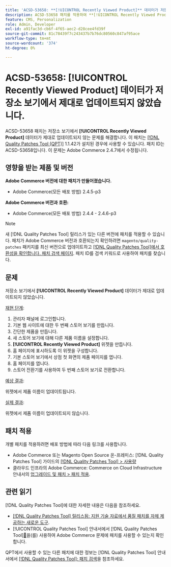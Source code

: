 ```yaml
---
title: 'ACSD-53658: **[!UICONTROL Recently Viewed Product]** 데이터가 저장소 보기에서 제대로 업데이트되지 않음'
description: ACSD-53658 패치를 적용하여 **[!UICONTROL Recently Viewed Product]** 데이터가 스토어 보기에서 제대로 업데이트되지 않는 Adobe Commerce 문제를 해결합니다.
feature: CMS, Personalization
role: Admin, Developer
exl-id: a91fac3d-cb6f-4f65-aec2-d28cee4fd39f
source-git-commit: 81c78439f7c243437b7b76dc80560c847af95ace
workflow-type: tm+mt
source-wordcount: '374'
ht-degree: 0%

---
```


# ACSD-53658: **[!UICONTROL Recently Viewed Product]** 데이터가 저장소 보기에서 제대로 업데이트되지 않았습니다.

ACSD-53658 패치는 저장소 보기에서 **[!UICONTROL Recently Viewed Product]** 데이터가 제대로 업데이트되지 않는 문제를 해결합니다. 이 패치는 [[!DNL Quality Patches Tool (QPT)]](https://experienceleague.adobe.com/ko/docs/commerce-knowledge-base/kb/announcements/commerce-announcements/magento-quality-patches-released-new-tool-to-self-serve-quality-patches) 1.1.42가 설치된 경우에 사용할 수 있습니다. 패치 ID는 ACSD-53658입니다. 이 문제는 Adobe Commerce 2.4.7에서 수정됩니다.

## 영향을 받는 제품 및 버전

**Adobe Commerce 버전에 대한 패치가 만들어졌습니다.**

* Adobe Commerce(모든 배포 방법) 2.4.5-p3

**Adobe Commerce 버전과 호환:**

* Adobe Commerce(모든 배포 방법) 2.4.4 - 2.4.6-p3

>[!NOTE]
>
>새 [!DNL Quality Patches Tool] 릴리스가 있는 다른 버전에 패치를 적용할 수 있습니다. 패치가 Adobe Commerce 버전과 호환되는지 확인하려면 `magento/quality-patches` 패키지를 최신 버전으로 업데이트하고 [[!DNL Quality Patches Tool]에서 호환성을 확인합니다. 패치 검색 페이지](https://experienceleague.adobe.com/tools/commerce-quality-patches/index.html?lang=ko). 패치 ID를 검색 키워드로 사용하여 패치를 찾습니다.

## 문제

저장소 보기에서 **[!UICONTROL Recently Viewed Product]** 데이터가 제대로 업데이트되지 않았습니다.

<u>재현 단계</u>:

1. 관리자 패널에 로그인합니다.
1. 기본 웹 사이트에 대한 두 번째 스토어 보기를 만듭니다.
1. 간단한 제품을 만듭니다.
1. 새 스토어 보기에 대해 다른 제품 이름을 설정합니다.
1. **[!UICONTROL Recently Viewed Product]** 위젯을 만듭니다.
1. 홈 페이지에 표시하도록 이 위젯을 구성합니다.
1. 기본 스토어 보기에서 상점 첫 화면의 제품 페이지를 엽니다.
1. 홈 페이지를 엽니다.
1. 스토어 전환기를 사용하여 두 번째 스토어 보기로 전환합니다.

<u>예상 결과</u>:

위젯에서 제품 이름이 업데이트됩니다.

<u>실제 결과</u>:

위젯에서 제품 이름이 업데이트되지 않습니다.

## 패치 적용

개별 패치를 적용하려면 배포 방법에 따라 다음 링크를 사용합니다.

* Adobe Commerce 또는 Magento Open Source 온-프레미스: [!DNL Quality Patches Tool] 가이드의 [[!DNL Quality Patches Tool] > 사용량](/help/tools/quality-patches-tool/usage.md)
* 클라우드 인프라의 Adobe Commerce: Commerce on Cloud Infrastructure 안내서의 [업그레이드 및 패치 > 패치 적용](https://experienceleague.adobe.com/docs/commerce-cloud-service/user-guide/develop/upgrade/apply-patches.html?lang=ko).

## 관련 읽기

[!DNL Quality Patches Tool]에 대한 자세한 내용은 다음을 참조하세요.

* [[!DNL Quality Patches Tool] 릴리스됨: 지원 기술 자료에서 품질 패치를 자체 제공하는 새로운 도구](https://experienceleague.adobe.com/ko/docs/commerce-knowledge-base/kb/announcements/commerce-announcements/magento-quality-patches-released-new-tool-to-self-serve-quality-patches).
* [!UICONTROL Quality Patches Tool] 안내서에서  [!DNL Quality Patches Tool][&#128279;](/help/tools/quality-patches-tool/patches-available-in-qpt/check-patch-for-magento-issue-with-magento-quality-patches.md)을(를) 사용하여 Adobe Commerce 문제에 패치를 사용할 수 있는지 확인합니다.


QPT에서 사용할 수 있는 다른 패치에 대한 정보는 [!DNL Quality Patches Tool] 안내서에서 [[!DNL Quality Patches Tool]: 패치 검색](https://experienceleague.adobe.com/tools/commerce-quality-patches/index.html?lang=ko)을 참조하세요.
